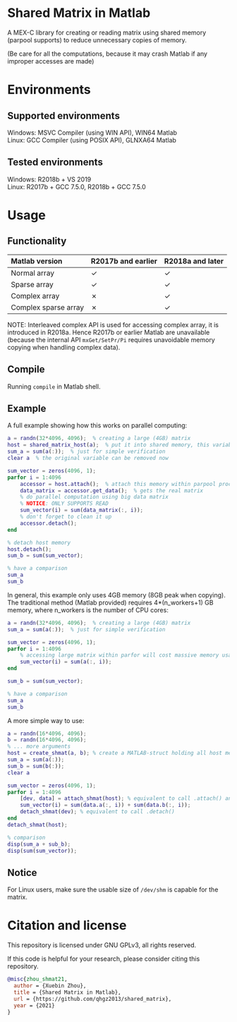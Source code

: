 # Shared Matrix in Matlab

A MEX-C library for creating or reading matrix using shared memory (parpool supports) to reduce unnecessary copies of memory.

(Be care for all the computations, because it may crash Matlab if any improper accesses are made)

# Environments

## Supported environments

Windows: MSVC Compiler (using WIN API), WIN64 Matlab  
Linux: GCC Compiler (using POSIX API), GLNXA64 Matlab

## Tested environments

Windows: R2018b + VS 2019  
Linux: R2017b + GCC 7.5.0, R2018b + GCC 7.5.0

# Usage

## Functionality

|Matlab version|R2017b and earlier|R2018a and later|
|:--|:--|:--|
|Normal array|✓|✓|
|Sparse array|✓|✓|
|Complex array|✗|✓|
|Complex sparse array|✗|✓|

NOTE: Interleaved complex API is used for accessing complex array, it is introduced in R2018a. Hence R2017b or earlier Matlab are unavailable (because the internal API `mxGet/SetPr/Pi` requires unavoidable memory copying when handling complex data).

## Compile

Running `compile` in Matlab shell.

## Example

A full example showing how this works on parallel computing:
```matlab
a = randn(32*4096, 4096);  % creating a large (4GB) matrix
host = shared_matrix_host(a);  % put it into shared memory, this variable is transfer to parpool process via matlab internal serialization method
sum_a = sum(a(:));  % just for simple verification
clear a  % the original variable can be removed now

sum_vector = zeros(4096, 1);
parfor i = 1:4096
    accessor = host.attach();  % attach this memory within parpool process, this variable differs from other parpool processes
    data_matrix = accessor.get_data();  % gets the real matrix
    % do parallel computation using big data matrix
    % NOTICE: ONLY SUPPORTS READ
    sum_vector(i) = sum(data_matrix(:, i));
    % don't forget to clean it up
    accessor.detach();
end

% detach host memory
host.detach();
sum_b = sum(sum_vector);

% have a comparison
sum_a
sum_b
```

In general, this example only uses 4GB memory (8GB peak when copying). The traditional method (Matlab provided) requires 4*(n_workers+1) GB memory, where n_workers is the number of CPU cores:

```matlab
a = randn(32*4096, 4096);  % creating a large (4GB) matrix
sum_a = sum(a(:));  % just for simple verification

sum_vector = zeros(4096, 1);
parfor i = 1:4096
    % accessing large matrix within parfor will cost massive memory usage, because every worker keeps a copy of this large matrix
    sum_vector(i) = sum(a(:, i));
end

sum_b = sum(sum_vector);

% have a comparison
sum_a
sum_b
```

A more simple way to use:

```matlab
a = randn(16*4096, 4096);
b = randn(16*4096, 4096);
% ... more arguments
host = create_shmat(a, b); % create a MATLAB-struct holding all host memory
sum_a = sum(a(:));
sum_b = sum(b(:));
clear a

sum_vector = zeros(4096, 1);
parfor i = 1:4096
    [dev, data] = attach_shmat(host); % equivalent to call .attach() and .get_data(), all data are stored in "data" struct
    sum_vector(i) = sum(data.a(:, i)) + sum(data.b(:, i));
    detach_shmat(dev); % equivalent to call .detach()
end
detach_shmat(host);

% comparison
disp(sum_a + sub_b);
disp(sum(sum_vector));
```

## Notice

For Linux users, make sure the usable size of `/dev/shm` is capable for the matrix.

# Citation and license

This repository is licensed under GNU GPLv3, all rights reserved.

If this code is helpful for your research, please consider citing this repository.

```bibtex
@misc{zhou_shmat21,
  author = {Xuebin Zhou},
  title = {Shared Matrix in Matlab},
  url = {https://github.com/qhgz2013/shared_matrix},
  year = {2021}
}
```
